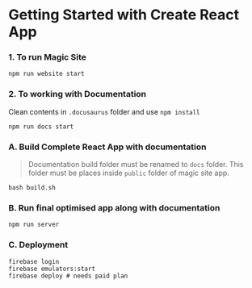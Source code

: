 # Getting Started with Create React App

### 1. To run Magic Site
```
npm run website start
```

### 2. To working with Documentation
Clean contents in `.docusaurus` folder and use `npm install`

```
npm run docs start
```

### A. Build Complete React App with documentation

> Documentation build folder must be renamed to `docs` folder. This folder must be places inside `public` folder of magic site app.

```
bash build.sh
```

### B. Run final optimised app along with documentation
```
npm run server
```

### C. Deployment

```
firebase login
firebase emulators:start
firebase deploy # needs paid plan
```



